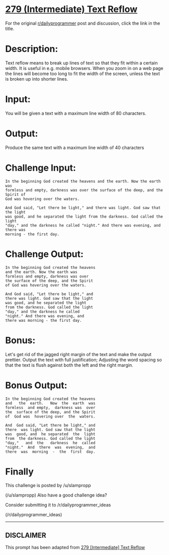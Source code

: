 # [279 (Intermediate) Text Reflow](https://www.reddit.com/r/dailyprogrammer/comments/4ybbcz/20160818_challenge_279_intermediate_text_reflow/)

For the original [r/dailyprogrammer](https://www.reddit.com/r/dailyprogrammer/) post and discussion, click the link in the title.

# Description:
Text reflow means to break up lines of text so that they fit within a certain width. It is useful in e.g. mobile browsers. When you zoom in on a web page the lines will become too long to fit the width of the screen, unless the text is broken up into shorter lines.

# Input:
You will be given a text with a maximum line width of 80 characters.

# Output:
Produce the same text with a maximum line width of 40 characters

# Challenge Input:

```
In the beginning God created the heavens and the earth. Now the earth was 
formless and empty, darkness was over the surface of the deep, and the Spirit of
God was hovering over the waters.

And God said, "Let there be light," and there was light. God saw that the light
was good, and he separated the light from the darkness. God called the light
"day," and the darkness he called "night." And there was evening, and there was
morning - the first day.
```
# Challenge Output:

```
In the beginning God created the heavens
and the earth. Now the earth was
formless and empty, darkness was over
the surface of the deep, and the Spirit
of God was hovering over the waters.

And God said, "Let there be light," and
there was light. God saw that the light
was good, and he separated the light
from the darkness. God called the light
"day," and the darkness he called
"night." And there was evening, and
there was morning - the first day.
```
# Bonus:
Let's get rid of the jagged right margin of the text and make the output prettier. Output the text with full justification; Adjusting the word spacing so that the text is flush against both the left and the right margin.

# Bonus Output:

```
In the beginning God created the heavens
and   the  earth.   Now  the  earth  was
formless  and empty,  darkness was  over
the  surface of the deep, and the Spirit
of  God was  hovering over  the  waters.

And  God said, "Let there be light," and
there  was light. God saw that the light
was  good, and  he separated  the  light
from  the darkness. God called the light
"day,"   and  the   darkness  he  called
"night."  And  there  was  evening,  and
there  was  morning  -  the  first  day.
```
# Finally
This challenge is posted by /u/slampropp

(/u/slampropp)
Also have a good challenge idea?

Consider submitting it to /r/dailyprogrammer_ideas

(/r/dailyprogrammer_ideas)

----
## **DISCLAIMER**
This prompt has been adapted from [279 [Intermediate] Text Reflow](https://www.reddit.com/r/dailyprogrammer/comments/4ybbcz/20160818_challenge_279_intermediate_text_reflow/
)
